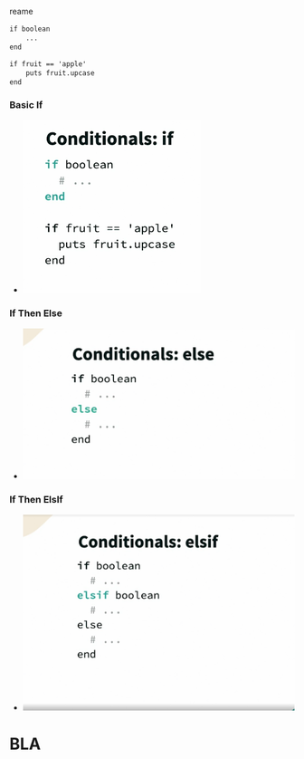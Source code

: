 reame




```
if boolean 
    ...
end 
```

```
if fruit == 'apple'
    puts fruit.upcase
end 
```

### Basic If
* ![image3](./images/image3.png)

### If Then Else
* ![image2](./images/image2.png)

### If Then ElsIf
* ![image1](./images/image1.png)


# BLA